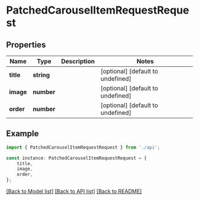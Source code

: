 # PatchedCarouselItemRequestRequest


## Properties

Name | Type | Description | Notes
------------ | ------------- | ------------- | -------------
**title** | **string** |  | [optional] [default to undefined]
**image** | **number** |  | [optional] [default to undefined]
**order** | **number** |  | [optional] [default to undefined]

## Example

```typescript
import { PatchedCarouselItemRequestRequest } from './api';

const instance: PatchedCarouselItemRequestRequest = {
    title,
    image,
    order,
};
```

[[Back to Model list]](../README.md#documentation-for-models) [[Back to API list]](../README.md#documentation-for-api-endpoints) [[Back to README]](../README.md)

